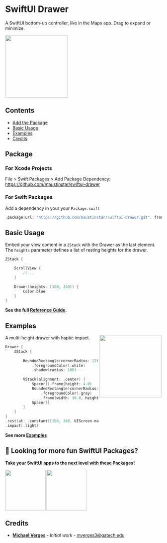 # SwiftUI Drawer

A SwiftUI bottom-up controller, like in the Maps app. Drag to expand or minimize.

<img src=https://raw.githubusercontent.com/maustinstar/swiftui-drawer/blob/master/Docs/Media/white-drawer.gif width=200 />

## Contents

- [Add the Package](#package)
- [Basic Usage](#basic-usage)
- [Examples](#examples)
- [Credits](#credits)

## Package

### For Xcode Projects

File > Swift Packages > Add Package Dependency: https://github.com/maustinstar/swiftui-drawer

### For Swift Packages

Add a dependency in your your `Package.swift`

```swift
.package(url: "https://github.com/maustinstar/swiftui-drawer.git", from: "0.1.0"),
```

## Basic Usage

Embed your view content in a `ZStack` with the Drawer as the last element. The `heights` parameter defines a list of resting heights for the drawer.

```swift
ZStack {

    ScrollView {
        //...
    }
    
    Drawer(heights: [100, 340]) {
        Color.blue
    }
}
```

**See the full [Reference Guide](https://github.com/maustinstar/swiftui-drawer/blob/master/Docs/Reference.md).**

## Examples

<img src=https://raw.githubusercontent.com/maustinstar/swiftui-drawer/blob/master/Docs/Media/white-drawer.gif width=200 align="right" />

A multi-height drawer with haptic impact.

```swift
Drawer {
    ZStack {
        
        RoundedRectangle(cornerRadius: 12)
            .foregroundColor(.white)
            .shadow(radius: 100)
        
        VStack(alignment: .center) {
            Spacer().frame(height: 4.0)
            RoundedRectangle(cornerRadius: 3.0)
                .foregroundColor(.gray)
                .frame(width: 30.0, height: 6.0)
            Spacer()
        }
    }
}
.rest(at: .constant([100, 340, UIScreen.main.bounds.height - 40]))
.impact(.light)
```
**See more [Examples](https://github.com/maustinstar/swiftui-drawer/blob/master/Docs/Examples.md)**

## 🚀 Looking for more fun SwiftUI Packages?

**Take your SwiftUI apps to the next level with these Packages!**

<a href="https://github.com/maustinstar/shiny">
  <img src="https://github-readme-stats.vercel.app/api/pin/?username=maustinstar&repo=shiny" height=130 align="left" />
</a>

<a href="https://github.com/maustinstar/liquid">
  <img src="https://github-readme-stats.vercel.app/api/pin/?username=maustinstar&repo=liquid" height=130 />
</a>

## Credits

* [**Michael Verges**](https://github.com/maustinstar) - *Initial work* - mverges3@gatech.edu
